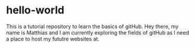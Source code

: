 # hello-world
This is a tutorial repository to learn the basics of gitHub.
Hey there, my name is Matthias and I am currently exploring the fields of gitHub as I need a place to host my fututre websites at.
